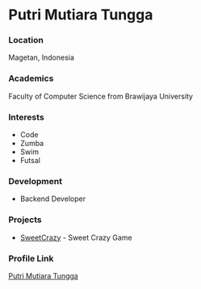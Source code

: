 # Putri Mutiara Tungga

### Location

Magetan, Indonesia

### Academics

Faculty of Computer Science from Brawijaya University

### Interests

- Code
- Zumba
- Swim
- Futsal

### Development

- Backend Developer

### Projects

- [SweetCrazy](https://github.com/putrimutiarat/Sweet-Crazy) - Sweet Crazy Game

### Profile Link

[Putri Mutiara Tungga](https://github.com/mutiara-tungga)
